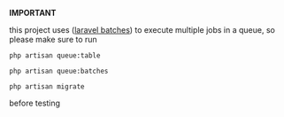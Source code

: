 **IMPORTANT**

this project uses ([laravel batches](https://duckduckgo.com)) to execute multiple jobs in a queue, so please make sure to run 

``php artisan queue:table``

``php artisan queue:batches``


``php artisan migrate``

before testing 
 
